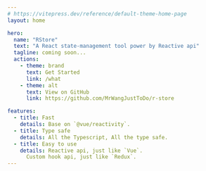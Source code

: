 ```yaml
---
# https://vitepress.dev/reference/default-theme-home-page
layout: home

hero:
  name: "RStore"
  text: "A React state-management tool power by Reactive api"
  tagline: coming soon...
  actions:
    - theme: brand
      text: Get Started
      link: /what
    - theme: alt
      text: View on GitHub
      link: https://github.com/MrWangJustToDo/r-store

features:
  - title: Fast
    details: Base on `@vue/reactivity`.
  - title: Type safe
    details: All the Typescript, All the type safe.
  - title: Easy to use
    details: Reactive api, just like `Vue`.
      Custom hook api, just like `Redux`.
---
```

